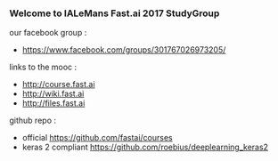 ### Welcome to IALeMans Fast.ai 2017 StudyGroup

our facebook group : 
* https://www.facebook.com/groups/301767026973205/

links to the mooc :
* http://course.fast.ai 
* http://wiki.fast.ai 
* http://files.fast.ai

github repo :
* official https://github.com/fastai/courses
* keras 2 compliant https://github.com/roebius/deeplearning_keras2
